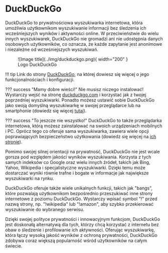 # DuckDuckGo

DuckDuckGo to prywatnościowa wyszukiwarka internetowa, która umożliwia użytkownikom wyszukiwanie informacji bez śledzenia ich wcześniejszych wyników i aktywności online. W przeciwieństwie do wielu innych wyszukiwarek, DuckDuckGo nie gromadzi ani nie udostępnia danych osobowych użytkowników, co oznacza, że każde zapytanie jest anonimowe i niezależne od wcześniejszych wyszukiwań.

<figure markdown="span">
  ![Image title](../img/duckduckgo.png){ width="200" }
  <figcaption>Logo DuckDuckGo</figcaption>
</figure>

!!! tip
    Link do strony [DuckDuckGo](https://duckduckgo.com/about), na której dowiesz się więcej o jego funkcjonalnościach i konfiguracji.

??? success "Mamy dobre wieści!"
    Nie musisz niczego instalować! Wystarczy wejść na stronę [duckduckgo.com](https://duckduckgo.com/) i korzystać jak z twojej poprzedniej wyszukiwarki. Ponadto możesz ustawić sobie DuckDuckGo jako swoją domyślną wyszukiwarkę w swojej przeglądarce lub na smartphonie (dowiedz się więcej [tutaj](https://duckduckgo.com/duckduckgo-help-pages/change-default-search-engine/)).

??? success "To jeszcze nie wszystko!"
    DuckDuckGo to także przeglądarka internetowa, którą możesz zainstalować na swoich urządzeniach mobilnych i PC. Oprócz tego co oferuje sama wyszukiwarka, zawiera wiele opcji poprawiających bezpieczeństwo użytkowania (dowiedz się więcej na [ich stronie](https://duckduckgo.com/app)).
    


Pomimo swojej silnej orientacji na prywatność, DuckDuckGo nie jest wcale gorsza pod względem jakości wyników wyszukiwania. Korzysta z tych samych indeksów co Google oraz wielu innych źródeł, takich jak Bing, Yahoo, Wikipedia i specjalistyczne wyszukiwarki. Dzięki temu może dostarczać wyniki równie trafne i bogate w informacje jak największe wyszukiwarki na rynku.

DuckDuckGo oferuje także wiele unikalnych funkcji, takich jak "bangs", które pozwalają użytkownikom bezpośrednio przeszukiwać inne strony internetowe z poziomu DuckDuckGo. Wystarczy wpisać symbol "!" przed nazwą strony, np. "!wikipedia" lub "!amazon", aby szybko przekierować wyszukiwanie do wybranego serwisu.

Dzięki swojej polityce prywatności i innowacyjnym funkcjom, DuckDuckGo jest doskonałą alternatywą dla tych, którzy chcą korzystać z internetu bez obaw o śledzenie i profilowanie ich aktywności. Oferując wyszukiwarkę, która łączy wysoką jakość wyników z ochroną prywatności, DuckDuckGo zdobywa coraz większą popularność wśród użytkowników na całym świecie.


